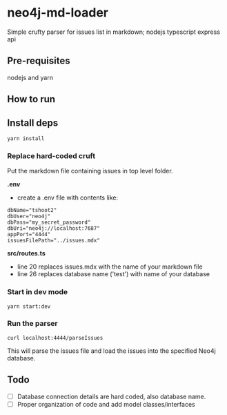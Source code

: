 # neo4j-md-loader

Simple crufty parser for issues list in markdown; nodejs typescript express api

## Pre-requisites

nodejs and yarn

## How to run

## Install deps

```
yarn install
```

### Replace hard-coded cruft

Put the markdown file containing issues in top level folder.

**.env**
- create a .env file with contents like:

```
dbName="tshoot2"
dbUser="neo4j"
dbPass="my_secret_password"
dbUri="neo4j://localhost:7687"
appPort="4444"
issuesFilePath="../issues.mdx"
```

**src/routes.ts**
- line 20 replaces issues.mdx with the name of your markdown file
- line 26 replaces database name ('test') with name of your database

### Start in dev mode

```
yarn start:dev
```

### Run the parser

```
curl localhost:4444/parseIssues
```

This will parse the issues file and load the issues into the specified Neo4j database.

## Todo

- [ ] Database connection details are hard coded, also database name.
- [ ] Proper organization of code and add model classes/interfaces
